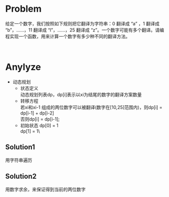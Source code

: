 # Problem
给定一个数字，我们按照如下规则把它翻译为字符串：0 翻译成 “a” ，1 翻译成 “b”，……，11 翻译成 “l”，……，25 翻译成 “z”。一个数字可能有多个翻译。请编程实现一个函数，用来计算一个数字有多少种不同的翻译方法。

 
# Anylyze
- 动态规划
    - 状态定义\
    动态规划列表dp，dp[i]表示以xi为结尾的数字的翻译方案数量
    - 转移方程\
    若xi和xi-1 组成的两位数字可以被翻译(数字在[10,25]范围内)，则dp[i] = dp[i-1] + dp[i-2]\
    否则dp[i] = dp[i-1];
    - 初始状态
    dp[0] = 1\
    dp[1] = 1\

## Solution1
用字符串遍历
## Solution2
用数字求余，来保证得到当前的两位数字
